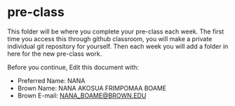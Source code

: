 # pre-class


This folder will be where you complete your pre-class each week. The first time you access this through github classroom, you will make a private individual git repository for yourself. Then each week you will add a folder in here for the new pre-class work. 

Before you continue, Edit this document with:


- Preferred Name: NANA
- Brown Name: NANA AKOSUA FRIMPOMAA BOAME
- Brown E-mail: NANA_BOAME@BROWN.EDU
